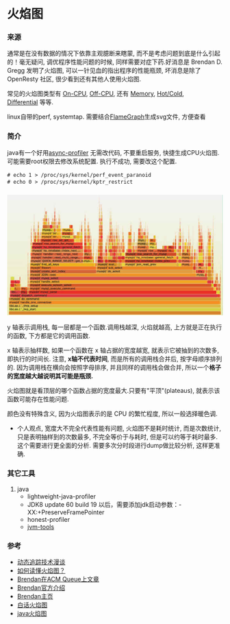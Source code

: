 # 火焰图

### 来源

通常是在没有数据的情况下依靠主观臆断来瞎蒙, 而不是考虑问题到底是什么引起的！毫无疑问, 调优程序性能问题的时候, 同样需要对症下药.好消息是 Brendan D. Gregg 发明了火焰图, 可以一针见血的指出程序的性能瓶颈, 坏消息是除了 OpenResty 社区, 很少看到还有其他人使用火焰图.

常见的火焰图类型有 [On\-CPU](http://www.brendangregg.com/FlameGraphs/cpuflamegraphs.html), [Off\-CPU](http://www.brendangregg.com/FlameGraphs/offcpuflamegraphs.html), 还有 [Memory](http://www.brendangregg.com/FlameGraphs/memoryflamegraphs.html), [Hot/Cold](http://www.brendangregg.com/FlameGraphs/hotcoldflamegraphs.html), [Differential](http://www.brendangregg.com/blog/2014-11-09/differential-flame-graphs.html) 等等.

linux自带的perf, systemtap. 需要结合[FlameGraph](https://github.com/brendangregg/FlameGraph)生成svg文件, 方便查看

### 简介

java有一个好用[async-profiler](https://github.com/jvm-profiling-tools/async-profiler) 无需改代码, 不要重启服务, 快捷生成CPU火焰图. 可能需要root权限去修改系统配置. 执行不成功, 需要改这个配置.

```shell
# echo 1 > /proc/sys/kernel/perf_event_paranoid
# echo 0 > /proc/sys/kernel/kptr_restrict
```

### 

![火焰图](./img/1.jpg)

y 轴表示调用栈, 每一层都是一个函数.调用栈越深, 火焰就越高, 上方就是正在执行的函数, 下方都是它的调用函数.

x 轴表示抽样数, 如果一个函数在 x 轴占据的宽度越宽, 就表示它被抽到的次数多, 即执行的时间长. 注意, **x轴不代表时间**, 而是所有的调用栈合并后, 按字母顺序排列的. 因为调用栈在横向会按照字母排序, 并且同样的调用栈会做合并, 所以一个**格子的宽度越大越说明其可能是瓶颈.**

火焰图就是看顶层的哪个函数占据的宽度最大.只要有"平顶"(plateaus), 就表示该函数可能存在性能问题.

颜色没有特殊含义, 因为火焰图表示的是 CPU 的繁忙程度, 所以一般选择暖色调.

* 个人观点, 宽度大不完全代表性能有问题, 火焰图不是耗时统计, 而是次数统计, 只是表明抽样到的次数最多, 不完全等价于与耗时, 但是可以约等于耗时最多. 这个需要进行更全面的分析. 需要多次分时段进行dump做比较分析, 这样更准确.

### 其它工具
1. java
    * lightweight-java-profiler
    * JDK8 update 60 build 19 以后，需要添加jdk启动参数：-XX:+PreserveFramePointer
    * honest-profiler
    * [jvm-tools](https://github.com/aragozin/jvm-tools)

### 参考

- [动态追踪技术漫谈](https://openresty.org/posts/dynamic-tracing/)
- [如何读懂火焰图？](http://www.ruanyifeng.com/blog/2017/09/flame-graph.html)
- [Brendan在ACM Queue上文章](https://queue.acm.org/detail.cfm?id=2927301)
- [Brendan官方介绍](http://www.brendangregg.com/flamegraphs.html)
- [Brendan主页](http://www.brendangregg.com/)
- [白话火焰图](https://blog.huoding.com/2016/08/18/531)
- [java火焰图](https://blog.csdn.net/c395318621/article/details/55224665)


